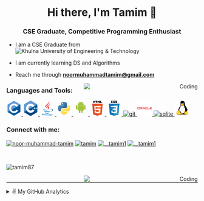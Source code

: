 <h1 align="center"> Hi there, I'm Tamim 👋 </h1>
<h3 align="center">CSE Graduate, Competitive Programming Enthusiast</h3>



<!--   -->


<!-- ⭐ ⚡ 🔭 🌱 👨‍💻 💬 📫  -->
- I am a CSE Graduate from ![Khulna University of Engineering & Technology](https://github.com/MuhiminOsim/MuhiminOsim/blob/main/kuet.ac.bd "KUET")
<!--  -  I’m currently working on [name](link) -->
- I am currently learning DS and Algorithms
<!-- -  All of my projects are available at [https://tamim.co/portfolio](https://tamim.co) -->
<!-- - Ask me about **C,C++,git** -->
- Reach me through **noormuhammadtamim@gmail.com**


<!-- coding gif-->
<div align="right">
  <img align="right" alt="Coding" width="300" src="https://i.pinimg.com/originals/81/17/8b/81178b47a8598f0c81c4799f2cdd4057.gif">
</div>



<div>
  <h3 align="left">Languages and Tools:</h3>
  <p align="left"> 
    <a href="https://www.cprogramming.com/" target="_blank" rel="noreferrer"> 
      <img src="https://raw.githubusercontent.com/devicons/devicon/master/icons/c/c-original.svg" alt="c" width="40" height="40"/> </a> 
    <a href="https://www.w3schools.com/cpp/" target="_blank" rel="noreferrer">     
      <img src="https://raw.githubusercontent.com/devicons/devicon/master/icons/cplusplus/cplusplus-original.svg" alt="cplusplus" width="40" height="40"/> </a> 
    <a href="https://www.java.com" target="_blank" rel="noreferrer"> 
      <img src="https://raw.githubusercontent.com/devicons/devicon/master/icons/java/java-original.svg" alt="java" width="40" height="40"/> </a> 
    <a href="https://www.python.org" target="_blank" rel="noreferrer"> 
      <img src="https://raw.githubusercontent.com/devicons/devicon/master/icons/python/python-original.svg" alt="python" width="40" height="40"/> </a> 
    <a href="https://developer.android.com" target="_blank" rel="noreferrer"> 
      <img src="https://raw.githubusercontent.com/devicons/devicon/master/icons/android/android-original-wordmark.svg" alt="android" width="40" height="40"/> </a>
    <a href="https://www.w3.org/html/" target="_blank" rel="noreferrer"> 
      <img src="https://raw.githubusercontent.com/devicons/devicon/master/icons/html5/html5-original-wordmark.svg" alt="html5" width="40" height="40"/> </a> 
    <a href="https://www.w3schools.com/css/" target="_blank" rel="noreferrer"> 
      <img src="https://raw.githubusercontent.com/devicons/devicon/master/icons/css3/css3-original-wordmark.svg" alt="css3" width="40" height="40"/> </a> 
    <a href="https://git-scm.com/" target="_blank" rel="noreferrer"> 
      <img src="https://www.vectorlogo.zone/logos/git-scm/git-scm-icon.svg" alt="git" width="40" height="40"/> </a> 
    <a href="https://www.oracle.com/" target="_blank" rel="noreferrer"> 
      <img src="https://raw.githubusercontent.com/devicons/devicon/master/icons/oracle/oracle-original.svg" alt="oracle" width="40" height="40"/> </a>
    <a href="https://www.sqlite.org/" target="_blank" rel="noreferrer"> 
      <img src="https://www.vectorlogo.zone/logos/sqlite/sqlite-icon.svg" alt="sqlite" width="40" height="40"/> </a>
    <!-- 
    <a href="https://developer.mozilla.org/en-US/docs/Web/JavaScript" target="_blank" rel="noreferrer"> 
      <img src="https://raw.githubusercontent.com/devicons/devicon/master/icons/javascript/javascript-original.svg" alt="javascript" width="40" height="40"/> </a> 
    -->
    <!--
    <a href="https://getbootstrap.com" target="_blank" rel="noreferrer"> 
      <img src="https://raw.githubusercontent.com/devicons/devicon/master/icons/bootstrap/bootstrap-plain-wordmark.svg" alt="bootstrap" width="40" height="40"/> </a> 
    -->
    <a href="https://www.linux.org/" target="_blank" rel="noreferrer"> 
      <img src="https://raw.githubusercontent.com/devicons/devicon/master/icons/linux/linux-original.svg" alt="linux" width="40" height="40"/> </a> 
    <!--
    <a href="https://www.mysql.com/" target="_blank" rel="noreferrer"> 
      <img src="https://raw.githubusercontent.com/devicons/devicon/master/icons/mysql/mysql-original-wordmark.svg" alt="mysql" width="40" height="40"/> </a> 
    -->
    <!--
    <a href="https://nodejs.org" target="_blank" rel="noreferrer"> 
      <img src="https://raw.githubusercontent.com/devicons/devicon/master/icons/nodejs/nodejs-original-wordmark.svg" alt="nodejs" width="40" height="40"/> </a> 
    -->
    <!--
    <a href="https://reactjs.org/" target="_blank" rel="noreferrer"> 
      <img src="https://raw.githubusercontent.com/devicons/devicon/master/icons/react/react-original-wordmark.svg" alt="react" width="40" height="40"/> </a> 
    -->  
  </p>
</div>



<div>
  <h3 align="left">Connect with me:</h3>
  <p align="left">
    <a href="https://www.linkedin.com/in/noor-muhammad-tamim/" target="blank">
      <img align="center" src="https://raw.githubusercontent.com/rahuldkjain/github-profile-readme-generator/master/src/images/icons/Social/linked-in-alt.svg" alt="noor-muhammad-tamim" height="30" width="40" /></a>
    <a href="https://fb.com/profile.php?id=100007356526869 " target="blank">
      <img align="center" src="https://raw.githubusercontent.com/rahuldkjain/github-profile-readme-generator/master/src/images/icons/Social/facebook.svg" alt="tamim" height="30" width="40" /></a>
    <a href="https://codeforces.com/profile/__tamim1" target="blank">
      <img align="center" src="https://raw.githubusercontent.com/rahuldkjain/github-profile-readme-generator/master/src/images/icons/Social/codeforces.svg" alt="__tamim1" height="30" width="40" /></a>
    <a href="https://www.leetcode.com/__tamim1" target="blank">
      <img align="center" src="https://raw.githubusercontent.com/rahuldkjain/github-profile-readme-generator/master/src/images/icons/Social/leet-code.svg" alt="__tamim1" height="30" width="40" /></a>  
    <!--
    <a href="https://stackoverflow.com/users/12014753/tamim" target="blank">
      <img align="center" src="https://raw.githubusercontent.com/rahuldkjain/github-profile-readme-generator/master/src/images/icons/Social/stack-overflow.svg" alt="21304875" height="30" width="40" /></a>
    <a href="https://www.kaggle.com/noormuhammadtamim" target="blank">
      <img align="center" src="https://raw.githubusercontent.com/rahuldkjain/github-profile-readme-generator/master/src/images/icons/Social/kaggle.svg" alt="anirudhrai693" height="30" width="40" /></a>
    <a href="https://instagram.com/__tamim1" target="blank">
      <img align="center" src="https://raw.githubusercontent.com/rahuldkjain/github-profile-readme-generator/master/src/images/icons/Social/instagram.svg" alt="anii_akhil" height="30" width="40" /></a>
    -->
  </p>
</div>
<br>


<div>
  <!--  visitor count -->
  <p align="left"> <img src="https://komarev.com/ghpvc/?username=tamim87&label=Profile%20views&color=0e75b6&style=flat" alt="tamim87" /> </p>
</div>


<!-- cat gif --> 
<div id="coding-gif" align="right">
  <!--
  <img src="https://media.giphy.com/media/M9gbBd9nbDrOTu1Mqx/giphy.gif" width="100"/>
  -->
  <img align="right" alt="Coding" width="300" src="https://cdn.dribbble.com/users/1277312/screenshots/14733298/media/39b1045e593737587dd60e42c8422d1f.gif" > 
</div>




<!--
--- --- ---
-->
<hr width="100%">
<details aligh="left"> 
  <summary> ✌️ My GitHub Analytics </summary><br>
<p><img width="100%" height="200px" align="left" src="https://github-readme-stats.vercel.app/api/top-langs?username=tamim87&show_icons=true&locale=en&layout=compact&theme=radical" alt="tamim87" /></p>
  <br><br><br><br><br><br><br>
<p>&nbsp;<img width="100%" height="250px" align="left" src="https://github-readme-stats.vercel.app/api?username=tamim87&show_icons=true&locale=en&theme=radical" alt="tamim87" /></p>
  <br><br><br><br><br><br><br><br><br><br><br><br>
<p><img width="100%" height="250px" align="left" src="https://github-readme-streak-stats.herokuapp.com/?user=tamim87&theme=radical" alt="tamim87" /></p>
      <br><br><br><br><br><br><br><br><br><br>
</details>


<!--
**tamim87/tamim87** is a ✨ _special_ ✨ repository because its `README.md` (this file) appears on your GitHub profile.
### Hi there, I'm Tamim. 👋



Here are some ideas to get you started:

- 🔭 I’m currently working on ...
- 🌱 I’m currently learning ...
- 👯 I’m looking to collaborate on ...
- 🤔 I’m looking for help with ...
- 💬 Ask me about ...
- 📫 How to reach me: ...
- 😄 Pronouns: ...
- ⚡ Fun fact: ...
-->
